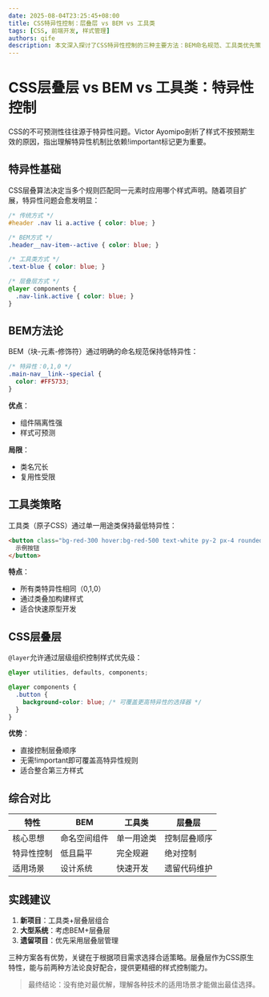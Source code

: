 ```yaml
---
date: 2025-08-04T23:25:45+08:00
title: CSS特异性控制：层叠层 vs BEM vs 工具类
tags: [CSS, 前端开发, 样式管理]
authors: qife
description: 本文深入探讨了CSS特异性控制的三种主要方法：BEM命名规范、工具类优先策略和CSS层叠层技术，分析了各自的优缺点及适用场景，帮助开发者选择最适合项目的样式管理方案。
---
```


# CSS层叠层 vs BEM vs 工具类：特异性控制

CSS的不可预测性往往源于特异性问题。Victor Ayomipo剖析了样式不按预期生效的原因，指出理解特异性机制比依赖!important标记更为重要。

## 特异性基础

CSS层叠算法决定当多个规则匹配同一元素时应用哪个样式声明。随着项目扩展，特异性问题会愈发明显：

```css
/* 传统方式 */
#header .nav li a.active { color: blue; }

/* BEM方式 */
.header__nav-item--active { color: blue; }

/* 工具类方式 */
.text-blue { color: blue; }

/* 层叠层方式 */
@layer components {
  .nav-link.active { color: blue; }
}
```

## BEM方法论

BEM（块-元素-修饰符）通过明确的命名规范保持低特异性：

```css
/* 特异性：0,1,0 */
.main-nav__link--special {
  color: #FF5733;
}
```

**优点**：
- 组件隔离性强
- 样式可预测

**局限**：
- 类名冗长
- 复用性受限

## 工具类策略

工具类（原子CSS）通过单一用途类保持最低特异性：

```html
<button class="bg-red-300 hover:bg-red-500 text-white py-2 px-4 rounded">
  示例按钮
</button>
```

**特点**：
- 所有类特异性相同（0,1,0）
- 通过类叠加构建样式
- 适合快速原型开发

## CSS层叠层

`@layer`允许通过层级组织控制样式优先级：

```css
@layer utilities, defaults, components;

@layer components {
  .button {
    background-color: blue; /* 可覆盖更高特异性的选择器 */
  }
}
```

**优势**：
- 直接控制层叠顺序
- 无需!important即可覆盖高特异性规则
- 适合整合第三方样式

## 综合对比

| 特性        | BEM          | 工具类       | 层叠层        |
|------------|-------------|-------------|-------------|
| 核心思想    | 命名空间组件  | 单一用途类   | 控制层叠顺序  |
| 特异性控制  | 低且扁平     | 完全规避     | 绝对控制      |
| 适用场景    | 设计系统      | 快速开发     | 遗留代码维护  |

## 实践建议

1. **新项目**：工具类+层叠层组合
2. **大型系统**：考虑BEM+层叠层
3. **遗留项目**：优先采用层叠层管理

三种方案各有优势，关键在于根据项目需求选择合适策略。层叠层作为CSS原生特性，能与前两种方法论良好配合，提供更精细的样式控制能力。

> 最终结论：没有绝对最优解，理解各种技术的适用场景才能做出最佳选择。